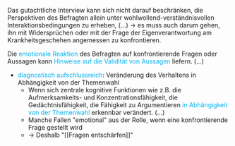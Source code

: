 Das gutachtliche Interview kann sich nicht darauf beschränken, die Perspektiven des Befragten allein unter wohlwollend-verständnisvollen  Interaktionsbedingungen zu erheben, (…) 
-> es muss auch darum gehen, ihn mit Widersprüchen oder mit der Frage der Eigenverantwortung am Krankheitsgeschehen angemessen zu konfrontieren. 




Die <span style="color:rgb(0, 176, 240)">emotionale Reaktion</span> des Befragten auf konfrontierende Fragen oder Aussagen kann <span style="color:rgb(0, 176, 240)">Hinweise auf die Validität von Aussagen</span> liefern. (…) 


- <span style="color:rgb(0, 176, 240)">diagnostisch aufschlussreich</span>: Veränderung des Verhaltens in Abhängigkeit von der Themenwahl
	- Wenn sich zentrale kognitive Funktionen wie z.B. die Aufmerksamkeits- und Konzentrationsfähigkeit, die Gedächtnisfähigkeit, die Fähigkeit zu Argumentieren <span style="color:rgb(0, 176, 240)">in Abhängigkeit von der Themenwahl</span> erkennbar verändert. (…) 
	-  Manche Fallen "emotional" aus der Rolle, wenn eine konfrontierende Frage gestellt wird 
	- -> Deshalb "[[Fragen entschärfen]]"